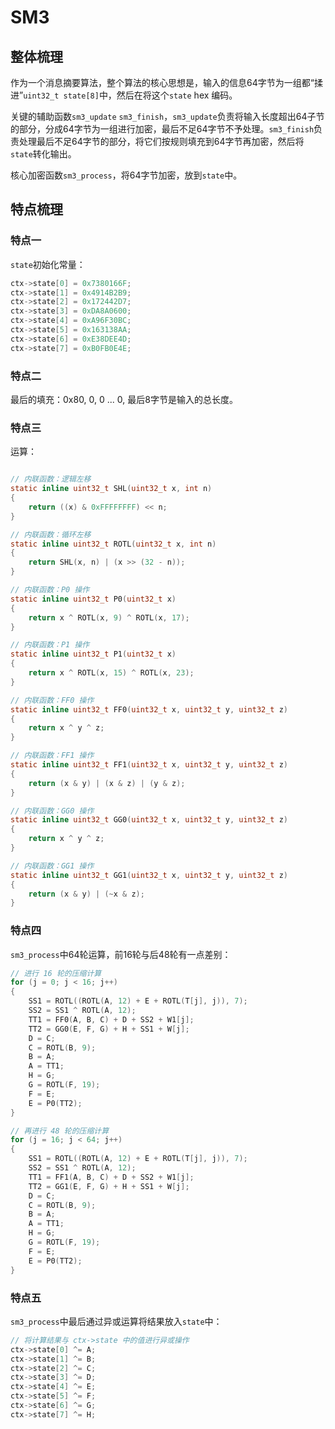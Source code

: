 # SM3

## 整体梳理
作为一个消息摘要算法，整个算法的核心思想是，输入的信息64字节为一组都“揉进”`uint32_t state[8]`中，然后在将这个`state` hex 编码。

关键的辅助函数`sm3_update` `sm3_finish`，`sm3_update`负责将输入长度超出64子节的部分，分成64字节为一组进行加密，最后不足64字节不予处理。`sm3_finish`负责处理最后不足64字节的部分，将它们按规则填充到64字节再加密，然后将`state`转化输出。

核心加密函数`sm3_process`，将64字节加密，放到`state`中。

## 特点梳理
### 特点一
`state`初始化常量：
```c
ctx->state[0] = 0x7380166F;
ctx->state[1] = 0x4914B2B9;
ctx->state[2] = 0x172442D7;
ctx->state[3] = 0xDA8A0600;
ctx->state[4] = 0xA96F30BC;
ctx->state[5] = 0x163138AA;
ctx->state[6] = 0xE38DEE4D;
ctx->state[7] = 0xB0FB0E4E;
```
### 特点二
最后的填充：0x80, 0, 0 ... 0, 最后8字节是输入的总长度。
### 特点三
运算：
```c

// 内联函数：逻辑左移
static inline uint32_t SHL(uint32_t x, int n)
{
    return ((x) & 0xFFFFFFFF) << n;
}

// 内联函数：循环左移
static inline uint32_t ROTL(uint32_t x, int n)
{
    return SHL(x, n) | (x >> (32 - n));
}

// 内联函数：P0 操作
static inline uint32_t P0(uint32_t x)
{
    return x ^ ROTL(x, 9) ^ ROTL(x, 17);
}

// 内联函数：P1 操作
static inline uint32_t P1(uint32_t x)
{
    return x ^ ROTL(x, 15) ^ ROTL(x, 23);
}

// 内联函数：FF0 操作
static inline uint32_t FF0(uint32_t x, uint32_t y, uint32_t z)
{
    return x ^ y ^ z;
}

// 内联函数：FF1 操作
static inline uint32_t FF1(uint32_t x, uint32_t y, uint32_t z)
{
    return (x & y) | (x & z) | (y & z);
}

// 内联函数：GG0 操作
static inline uint32_t GG0(uint32_t x, uint32_t y, uint32_t z)
{
    return x ^ y ^ z;
}

// 内联函数：GG1 操作
static inline uint32_t GG1(uint32_t x, uint32_t y, uint32_t z)
{
    return (x & y) | (~x & z);
}
```
### 特点四
`sm3_process`中64轮运算，前16轮与后48轮有一点差别：
```c
// 进行 16 轮的压缩计算
for (j = 0; j < 16; j++)
{
    SS1 = ROTL((ROTL(A, 12) + E + ROTL(T[j], j)), 7);
    SS2 = SS1 ^ ROTL(A, 12);
    TT1 = FF0(A, B, C) + D + SS2 + W1[j];
    TT2 = GG0(E, F, G) + H + SS1 + W[j];
    D = C;
    C = ROTL(B, 9);
    B = A;
    A = TT1;
    H = G;
    G = ROTL(F, 19);
    F = E;
    E = P0(TT2);
}
```
```c
// 再进行 48 轮的压缩计算
for (j = 16; j < 64; j++)
{
    SS1 = ROTL((ROTL(A, 12) + E + ROTL(T[j], j)), 7);
    SS2 = SS1 ^ ROTL(A, 12);
    TT1 = FF1(A, B, C) + D + SS2 + W1[j];
    TT2 = GG1(E, F, G) + H + SS1 + W[j];
    D = C;
    C = ROTL(B, 9);
    B = A;
    A = TT1;
    H = G;
    G = ROTL(F, 19);
    F = E;
    E = P0(TT2);
}
```
### 特点五
`sm3_process`中最后通过异或运算将结果放入`state`中：
```c
// 将计算结果与 ctx->state 中的值进行异或操作
ctx->state[0] ^= A;
ctx->state[1] ^= B;
ctx->state[2] ^= C;
ctx->state[3] ^= D;
ctx->state[4] ^= E;
ctx->state[5] ^= F;
ctx->state[6] ^= G;
ctx->state[7] ^= H;
```